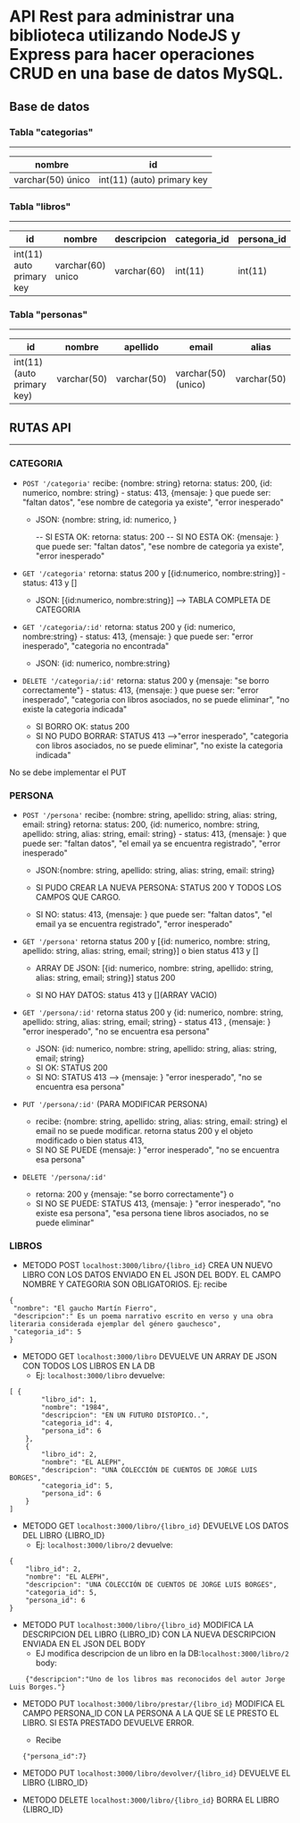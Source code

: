 # API Rest para administrar una biblioteca utilizando NodeJS y Express para hacer operaciones CRUD en una base de datos MySQL.  

## Base de datos

### Tabla "categorias"
---------------------

|    nombre        |               id                |
| ---------------- | ------------------------------------------|
| varchar(50) único| int(11) (auto) primary key                |

### Tabla "libros"
---------------------

|         id             |        nombre              |   descripcion   | categoria_id |persona_id |
| ---------------------------  | -------------------------- | --------------- | ------------ |---------- |
| int(11) auto   primary key   |       varchar(60)   unico  |  varchar(60)    |    int(11)   | int(11)   |

### Tabla "personas"
---------------------

|           id          |         nombre        |     apellido    |       email          |   alias      |
| ----------------------------  | --------------------- | --------------- | ---------------------| ------------ |
| int(11)  (auto primary key)   |       varchar(50)     |    varchar(50)  |  varchar(50) (unico) | varchar(50)  |





## RUTAS API
----------------
### CATEGORIA

* `POST '/categoria'` recibe: {nombre: string} retorna: status: 200, {id: numerico, nombre: string} - status: 413, {mensaje: <descripcion del error>} que puede ser: "faltan datos", "ese nombre de categoria ya existe", "error inesperado"

   - JSON: {nombre: string,
       id: numerico,
	   }
	   
	   -- SI ESTA OK: retorna: status: 200
	   -- SI NO ESTA OK: {mensaje: <descripcion del error>} que puede ser: "faltan datos", "ese nombre de categoria ya existe", "error inesperado"



* `GET '/categoria'` retorna: status 200  y [{id:numerico, nombre:string}]  - status: 413 y []
 
   - JSON: [{id:numerico, nombre:string}] --> TABLA COMPLETA DE CATEGORIA

* `GET '/categoria/:id'` retorna: status 200 y {id: numerico, nombre:string} - status: 413, {mensaje: <descripcion del error>} que puede ser: "error inesperado", "categoria no encontrada"

    - JSON: {id: numerico, nombre:string}

* `DELETE '/categoria/:id'` retorna: status 200 y {mensaje: "se borro correctamente"} - status: 413, {mensaje: <descripcion del error>} que puese ser: "error inesperado", "categoria con libros asociados, no se puede eliminar", "no existe la categoria indicada"

    - SI BORRO OK: status 200
    - SI NO PUDO BORRAR: STATUS 413 -->"error inesperado", "categoria con libros asociados, no se puede eliminar", "no existe la categoria indicada"

No se debe implementar el PUT


### PERSONA 

* `POST '/persona'` recibe: {nombre: string, apellido: string, alias: string, email: string} retorna: status: 200, {id: numerico, nombre: string, apellido: string, alias: string, email: string} - status: 413, {mensaje: <descripcion del error>} que puede ser: "faltan datos", "el email ya se encuentra registrado", "error inesperado"

    - JSON:{nombre: string, apellido: string, alias: string, email: string}

    - SI PUDO CREAR LA NUEVA PERSONA: STATUS 200 Y TODOS LOS CAMPOS QUE CARGO.

    - SI NO: status: 413, {mensaje: <descripcion del error>} que puede ser: "faltan datos", "el email ya se encuentra registrado", "error inesperado"


* `GET '/persona'` retorna status 200 y [{id: numerico, nombre: string, apellido: string, alias: string, email; string}] o bien status 413 y []

    - ARRAY DE JSON: [{id: numerico, nombre: string, apellido: string, alias: string, email; string}] status 200

    - SI NO HAY DATOS: status 413 y [](ARRAY VACIO)


* `GET '/persona/:id'` retorna status 200 y {id: numerico, nombre: string, apellido: string, alias: string, email; string} - status 413 , {mensaje: <descripcion del error>} "error inesperado", "no se encuentra esa persona"

   - JSON: {id: numerico, nombre: string, apellido: string, alias: string, email; string} 
   - SI OK: STATUS 200
   - SI NO: STATUS 413 --> {mensaje: <descripcion del error>} "error inesperado", "no se encuentra esa persona"
 

* `PUT '/persona/:id'`  (PARA MODIFICAR PERSONA)

    - recibe: {nombre: string, apellido: string, alias: string, email: string} el email no se puede modificar. retorna status 200 y el objeto modificado o bien status 413,
    - SI NO SE PUEDE  {mensaje: <descripcion del error>} "error inesperado", "no se encuentra esa persona"


* `DELETE '/persona/:id' `

   - retorna: 200 y {mensaje: "se borro correctamente"} o
   - SI NO SE PUEDE: STATUS 413, {mensaje: <descripcion del error>} "error inesperado", "no existe esa persona", "esa persona tiene libros asociados, no se puede eliminar"

### LIBROS

- METODO POST `localhost:3000/libro/{libro_id}`   CREA UN NUEVO LIBRO CON LOS DATOS ENVIADO EN EL JSON DEL BODY. EL CAMPO NOMBRE Y CATEGORIA SON OBLIGATORIOS.
Ej: recibe 
```
{
 "nombre": "El gaucho Martín Fierro",
 "descripcion":" Es un poema narrativo escrito en verso y una obra literaria considerada ejemplar del género gauchesco",
 "categoria_id": 5
}
```
- METODO GET `localhost:3000/libro`   DEVUELVE UN ARRAY DE JSON CON TODOS LOS LIBROS EN LA DB
   * Ej: `localhost:3000/libro` devuelve:
```
[ {
        "libro_id": 1,
        "nombre": "1984",
        "descripcion": "EN UN FUTURO DISTOPICO..",
        "categoria_id": 4,
        "persona_id": 6
    },
    {
        "libro_id": 2,
        "nombre": "EL ALEPH",
        "descripcion": "UNA COLECCIÓN DE CUENTOS DE JORGE LUIS BORGES",
        "categoria_id": 5,
        "persona_id": 6
    }
]
```
- METODO GET `localhost:3000/libro/{libro_id}`   DEVUELVE LOS DATOS DEL LIBRO {LIBRO_ID}
   * Ej: `localhost:3000/libro/2` devuelve:
```
{
    "libro_id": 2,
    "nombre": "EL ALEPH",
    "descripcion": "UNA COLECCIÓN DE CUENTOS DE JORGE LUIS BORGES",
    "categoria_id": 5,
    "persona_id": 6
}
```

- METODO PUT `localhost:3000/libro/{libro_id}`  MODIFICA LA DESCRIPCION DEL LIBRO {LIBRO_ID} CON LA NUEVA DESCRIPCION ENVIADA EN EL JSON DEL BODY
   * EJ modifica descripcion de un libro en la DB:`localhost:3000/libro/2` 
    body:
```  
    {"descripcion":"Uno de los libros mas reconocidos del autor Jorge Luis Borges."}
```

- METODO PUT `localhost:3000/libro/prestar/{libro_id}` MODIFICA EL CAMPO PERSONA_ID CON LA PERSONA A LA QUE SE LE PRESTO EL LIBRO. SI ESTA PRESTADO DEVUELVE ERROR.
    * Recibe 
    ```
    {"persona_id":7}
    ```

- METODO PUT `localhost:3000/libro/devolver/{libro_id}` DEVUELVE EL LIBRO {LIBRO_ID}

- METODO DELETE `localhost:3000/libro/{libro_id}` BORRA EL LIBRO  {LIBRO_ID}
